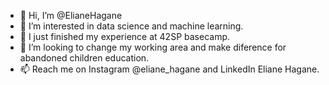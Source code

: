 - 👋 Hi, I’m @ElianeHagane
- 👀 I’m interested in data science and machine learning.
- 🌱 I just finished my experience at 42SP basecamp.
- 💞️ I’m looking to change my working area and make diference for abandoned children education.
- 📫 Reach me on Instagram @eliane_hagane and LinkedIn Eliane Hagane.

<!---
ElianeHagane/ElianeHagane is a ✨ special ✨ repository because its `README.md` (this file) appears on your GitHub profile.
You can click the Preview link to take a look at your changes.
--->
